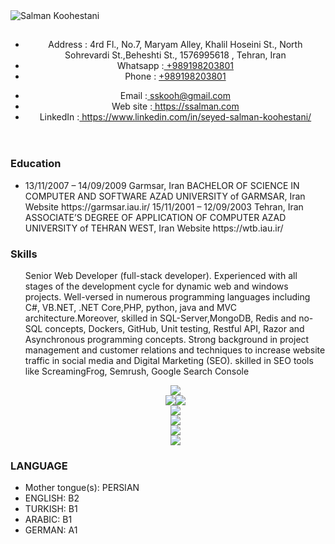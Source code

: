 <!DOCTYPE html>

<body>
	<img src="https://ssalman.com/assets/images/githubheadersalmank.png" alt="Salman Koohestani">
	<header>
		<h2></h2>
		<ul id="header-left" title="mail and phone">
      <li>Address : 4rd Fl., No.7, Maryam Alley, Khalil Hoseini St., North Sohrevardi St.,Beheshti St., 1576995618 , Tehran, Iran</li>
			<li>Whatsapp :<a href="https://wa.me/989198203801" target="_blank"> +989198203801 </a></li>
			<li>Phone : <a href="tel:+989198203801"> +989198203801 </a></li>
		</ul>
		<ul id="header-right" title="web">
			<li>Email :<a href="mailto:sskooh@gmail.com"> sskooh@gmail.com</a> </li>
			<li>Web site :<a href="https://ssalman.com"> https://ssalman.com</a> </li>
			<li>LinkedIn :<a href="https://www.linkedin.com/in/seyed-salman-koohestani/"> https://www.linkedin.com/in/seyed-salman-koohestani/</a></li>
		</ul>
	</header>
	<section id="education"><h3>Education</h3>
		<ul title="education">
		<li>
13/11/2007 – 14/09/2009 Garmsar, Iran
BACHELOR OF SCIENCE IN COMPUTER AND SOFTWARE AZAD UNIVERSITY of GARMSAR, Iran
Website https://garmsar.iau.ir/
15/11/2001 – 12/09/2003 Tehran, Iran
ASSOCIATE’S DEGREE OF APPLICATION OF COMPUTER AZAD UNIVERSITY of TEHRAN WEST, Iran
Website https://wtb.iau.ir/
       		</ul>
       	</li>
		</ul>
	</section>
<section id="skills"><h3>Skills</h3>
		<ul title="skills">
<p>
Senior Web Developer (full-stack developer). Experienced with all stages of the development cycle for dynamic web and
windows projects. Well-versed in numerous programming languages including C#, VB.NET, .NET Core,PHP, python, java
and MVC architecture.Moreover, skilled in SQL-Server,MongoDB, Redis and no-SQL concepts, Dockers, GitHub, Unit
testing, Restful API, Razor and Asynchronous programming concepts.
Strong background in project management and customer relations and techniques to increase website traffic in social
media and Digital Marketing (SEO). skilled in SEO tools like ScreamingFrog, Semrush, Google Search Console</p>
			
<p align="center">
  <a href="https://skillicons.dev">
    <img src="https://skillicons.dev/icons?i=visualstudio,vscode,dotnet,cs,c,cpp,azure,docker" />

 
  </a>
  <br>
<a href="https://skillicons.dev">
    <img src="https://ssalman.com/assets/images/mssqlserver.png" /><img src="https://skillicons.dev/icons?i=mysql,sqlite,mongodb,redis,postgres" />

 
  </a>
  <br>
  
  <a href="https://skillicons.dev">
    <img src="https://skillicons.dev/icons?i=html,htmx,bootstrap,css,tailwind,angular,react,nodejs,jquery,js" />

 
  </a>
    <br>
  <a href="https://skillicons.dev">
    <img src="https://skillicons.dev/icons?i=php,wordpress,phpstorm,laravel,kotlin,flutter,dart,androidstudio,java,anaconda" />

 
  </a>
      <br>
  <a href="https://skillicons.dev">
    <img src="https://skillicons.dev/icons?i=rabbitmq,py,django,postman,linkedin,git,github" />

 
  </a>
        <br>
  <a href="https://skillicons.dev">
    <img src="https://skillicons.dev/icons?i=ps" />

 
  </a>
</p>
		</ul>
</section>
<section id="LANGUAGE "><h3>LANGUAGE</h3>
		<ul title="education">
<li>Mother tongue(s): PERSIAN</li>

<li>ENGLISH: B2</li>
<li>TURKISH: B1</li>
<li>ARABIC: B1</li>
<li>GERMAN: A1</li>



			
 </ul>
 </li>
</ul>
</section>
</body>
</html>
